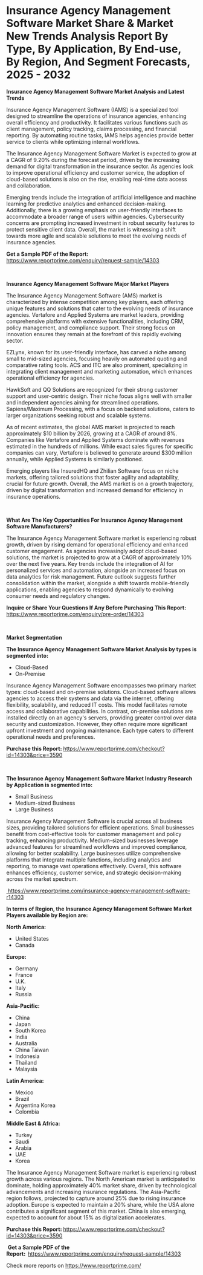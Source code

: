 <p><h1>Insurance Agency Management Software Market Share & Market New Trends Analysis Report By Type, By Application, By End-use, By Region, And Segment Forecasts, 2025 - 2032</h1></p><p><strong>Insurance Agency Management Software Market Analysis and Latest Trends</strong></p>
<p><p>Insurance Agency Management Software (IAMS) is a specialized tool designed to streamline the operations of insurance agencies, enhancing overall efficiency and productivity. It facilitates various functions such as client management, policy tracking, claims processing, and financial reporting. By automating routine tasks, IAMS helps agencies provide better service to clients while optimizing internal workflows.</p><p>The Insurance Agency Management Software Market is expected to grow at a CAGR of 9.20% during the forecast period, driven by the increasing demand for digital transformation in the insurance sector. As agencies look to improve operational efficiency and customer service, the adoption of cloud-based solutions is also on the rise, enabling real-time data access and collaboration.</p><p>Emerging trends include the integration of artificial intelligence and machine learning for predictive analytics and enhanced decision-making. Additionally, there is a growing emphasis on user-friendly interfaces to accommodate a broader range of users within agencies. Cybersecurity concerns are prompting increased investment in robust security features to protect sensitive client data. Overall, the market is witnessing a shift towards more agile and scalable solutions to meet the evolving needs of insurance agencies.</p></p>
<p><strong>Get a Sample PDF of the Report:&nbsp;</strong> <a href="https://www.reportprime.com/enquiry/request-sample/14303?utm_campaign=3187&utm_medium=2&utm_source=Github&utm_content=ia&utm_term=20032025&utm_id=insurance-agency-management-software">https://www.reportprime.com/enquiry/request-sample/14303</a></p>
<p>&nbsp;</p>
<p><strong>Insurance Agency Management Software Major Market Players</strong></p>
<p><p>The Insurance Agency Management Software (AMS) market is characterized by intense competition among key players, each offering unique features and solutions that cater to the evolving needs of insurance agencies. Vertafore and Applied Systems are market leaders, providing comprehensive platforms with extensive functionalities, including CRM, policy management, and compliance support. Their strong focus on innovation ensures they remain at the forefront of this rapidly evolving sector.</p><p>EZLynx, known for its user-friendly interface, has carved a niche among small to mid-sized agencies, focusing heavily on automated quoting and comparative rating tools. ACS and ITC are also prominent, specializing in integrating client management and marketing automation, which enhances operational efficiency for agencies.</p><p>HawkSoft and QQ Solutions are recognized for their strong customer support and user-centric design. Their niche focus aligns well with smaller and independent agencies aiming for streamlined operations. Sapiens/Maximum Processing, with a focus on backend solutions, caters to larger organizations seeking robust and scalable systems.</p><p>As of recent estimates, the global AMS market is projected to reach approximately $10 billion by 2026, growing at a CAGR of around 8%. Companies like Vertafore and Applied Systems dominate with revenues estimated in the hundreds of millions. While exact sales figures for specific companies can vary, Vertafore is believed to generate around $300 million annually, while Applied Systems is similarly positioned.</p><p>Emerging players like InsuredHQ and Zhilian Software focus on niche markets, offering tailored solutions that foster agility and adaptability, crucial for future growth. Overall, the AMS market is on a growth trajectory, driven by digital transformation and increased demand for efficiency in insurance operations.</p></p>
<p>&nbsp;</p>
<p><strong>What Are The Key Opportunities For Insurance Agency Management Software Manufacturers?</strong></p>
<p><p>The Insurance Agency Management Software market is experiencing robust growth, driven by rising demand for operational efficiency and enhanced customer engagement. As agencies increasingly adopt cloud-based solutions, the market is projected to grow at a CAGR of approximately 10% over the next five years. Key trends include the integration of AI for personalized services and automation, alongside an increased focus on data analytics for risk management. Future outlook suggests further consolidation within the market, alongside a shift towards mobile-friendly applications, enabling agencies to respond dynamically to evolving consumer needs and regulatory changes.</p></p>
<p><strong>Inquire or Share Your Questions If Any Before Purchasing This Report:</strong> <a href="https://www.reportprime.com/enquiry/pre-order/14303?utm_campaign=3187&utm_medium=2&utm_source=Github&utm_content=ia&utm_term=20032025&utm_id=insurance-agency-management-software">https://www.reportprime.com/enquiry/pre-order/14303</a></p>
<p>&nbsp;</p>
<p><strong>Market Segmentation</strong></p>
<p><strong>The Insurance Agency Management Software Market Analysis by types is segmented into:</strong></p>
<p><ul><li>Cloud-Based</li><li>On-Premise</li></ul></p>
<p><p>Insurance Agency Management Software encompasses two primary market types: cloud-based and on-premise solutions. Cloud-based software allows agencies to access their systems and data via the internet, offering flexibility, scalability, and reduced IT costs. This model facilitates remote access and collaborative capabilities. In contrast, on-premise solutions are installed directly on an agency's servers, providing greater control over data security and customization. However, they often require more significant upfront investment and ongoing maintenance. Each type caters to different operational needs and preferences.</p></p>
<p><strong>Purchase this Report:&nbsp;</strong><a href="https://www.reportprime.com/checkout?id=14303&price=3590&utm_campaign=3187&utm_medium=2&utm_source=Github&utm_content=ia&utm_term=20032025&utm_id=insurance-agency-management-software">https://www.reportprime.com/checkout?id=14303&price=3590</a></p>
<p>&nbsp;</p>
<p><strong>The Insurance Agency Management Software Market Industry Research by Application is segmented into:</strong></p>
<p><ul><li>Small Business</li><li>Medium-sized Business</li><li>Large Business</li></ul></p>
<p><p>Insurance Agency Management Software is crucial across all business sizes, providing tailored solutions for efficient operations. Small businesses benefit from cost-effective tools for customer management and policy tracking, enhancing productivity. Medium-sized businesses leverage advanced features for streamlined workflows and improved compliance, allowing for better scalability. Large businesses utilize comprehensive platforms that integrate multiple functions, including analytics and reporting, to manage vast operations effectively. Overall, this software enhances efficiency, customer service, and strategic decision-making across the market spectrum.</p></p>
<p><a href="https://www.reportprime.com/insurance-agency-management-software-r14303?utm_campaign=3187&utm_medium=2&utm_source=Github&utm_content=ia&utm_term=20032025&utm_id=insurance-agency-management-software">&nbsp;https://www.reportprime.com/insurance-agency-management-software-r14303</a></p>
<p><strong>In terms of Region, the Insurance Agency Management Software Market Players available by Region are:</strong></p>
<p>
    <p> <strong> North America: </strong>
        <ul>
            <li>United States</li>
            <li>Canada</li>
        </ul>
        </p> 
    <p> <strong> Europe: </strong>
        <ul>
            <li>Germany</li>
            <li>France</li>
            <li>U.K.</li>
            <li>Italy</li>
            <li>Russia</li>
        </ul>
        </p> 
    <p> <strong> Asia-Pacific: </strong>
        <ul>
            <li>China</li>
            <li>Japan</li>
            <li>South Korea</li>
            <li>India</li>
            <li>Australia</li>
            <li>China Taiwan</li>
            <li>Indonesia</li>
            <li>Thailand</li>
            <li>Malaysia</li>
        </ul>
        </p> 
    <p> <strong> Latin America: </strong>
        <ul>
            <li>Mexico</li>
            <li>Brazil</li>
            <li>Argentina Korea</li>
            <li>Colombia</li>
        </ul>
        </p> 
    <p> <strong> Middle East & Africa: </strong>
        <ul>
            <li>Turkey</li>
            <li>Saudi</li>
            <li>Arabia</li>
            <li>UAE</li>
            <li>Korea</li>
        </ul>
    </p>
    </p>
<p><p>The Insurance Agency Management Software market is experiencing robust growth across various regions. The North American market is anticipated to dominate, holding approximately 40% market share, driven by technological advancements and increasing insurance regulations. The Asia-Pacific region follows, projected to capture around 25% due to rising insurance adoption. Europe is expected to maintain a 20% share, while the USA alone contributes a significant segment of this market. China is also emerging, expected to account for about 15% as digitalization accelerates.</p></p>
<p><strong>Purchase this Report: </strong><a href="https://www.reportprime.com/checkout?id=14303&price=3590&utm_campaign=3187&utm_medium=2&utm_source=Github&utm_content=ia&utm_term=20032025&utm_id=insurance-agency-management-software">https://www.reportprime.com/checkout?id=14303&price=3590</a></p>
<p>&nbsp;<strong>Get a Sample PDF of the Report:&nbsp;&nbsp;</strong><a href="https://www.reportprime.com/enquiry/request-sample/14303?utm_campaign=3187&utm_medium=2&utm_source=Github&utm_content=ia&utm_term=20032025&utm_id=insurance-agency-management-software">https://www.reportprime.com/enquiry/request-sample/14303</a></p>
<p><strong></strong></p>
<p>Check more reports on <a href="https://www.reportprime.com/?utm_campaign=3187&utm_medium=2&utm_source=Github&utm_content=ia&utm_term=20032025&utm_id=insurance-agency-management-software">https://www.reportprime.com/</a></p>